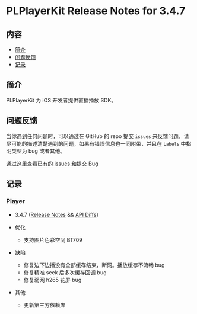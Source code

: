 # PLPlayerKit Release Notes for 3.4.7

## 内容

- [简介](#简介)
- [问题反馈](#问题反馈)
- [记录](#记录)

## 简介

PLPlayerKit 为 iOS 开发者提供直播播放 SDK。

## 问题反馈

当你遇到任何问题时，可以通过在 GitHub 的 repo 提交 ```issues``` 来反馈问题，请尽可能的描述清楚遇到的问题，如果有错误信息也一同附带，并且在 ```Labels``` 中指明类型为 bug 或者其他。

[通过这里查看已有的 issues 和提交 Bug](https://github.com/pili-engineering/PLPlayerKit/issues)

## 记录

### Player

- 3.4.7 ([Release Notes](https://github.com/pili-engineering/PLPlayerKit/blob/master/ReleaseNotes/release-notes-3.4.7.md) && [API Diffs](https://github.com/pili-engineering/PLPlayerKit/blob/master/APIDiffs/api-diffs-3.4.7.md)）

- 优化

     - 支持图片色彩空间 BT709

- 缺陷

     - 修复边下边播没有全部缓存结束，断网。播放缓存不流畅 bug
     - 修复精准 seek 后多次缓存回调 bug
     - 修复弱网 h265 花屏 bug

- 其他

     - 更新第三方依赖库

     

        
